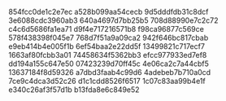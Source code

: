 854fcc0de1c2e7ec
a528b099aa54cecb
9d5dddfdb31c8dcf
3e6088cdc3960ab3
640a4697d7bb25b5
708d88990e7c2c72
c4c6d5686fa1ea71
d9f4e717216571b8
f98ca96877c569ce
578f438398f045e7
768d7f51a9a09ca2
942f646bc817cbab
e9eb414b4e005f1b
6ef54baa2e22dd5f
13499821c717ecf7
1663af80fcbb3a01
74458634f5362bb3
efcc977933ed7ef8
dd194a155c647e50
07423239d70ff45c
4e06ca2c7a44cbf5
13637184f8d59326
a7dbd3faab4c99d6
4adebeb7b710a0cd
7ce9c4dca3d52c26
d1c1cdd8526f6517
1c07c83aa99b4e1f
e340c26af3f57d1b
b13fda8e6c849e52
